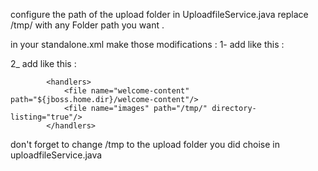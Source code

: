 configure the path of the upload folder in UploadfileService.java 
replace /tmp/ with any Folder path you want .

in your standalone.xml make those modifications : 
1- add <location name="/img" handler="images"/> like this :

<host name="default-host" alias="localhost">
                    <location name="/" handler="welcome-content"/>
                    <location name="/img" handler="images"/>
                    <filter-ref name="server-header"/>
                    <filter-ref name="x-powered-by-header"/>
                </host>

2_ add <file name="images" path="/tmp/" directory-listing="true"/>
like this : 

            <handlers>
                <file name="welcome-content" path="${jboss.home.dir}/welcome-content"/>
                <file name="images" path="/tmp/" directory-listing="true"/>
            </handlers>
            
don't forget to change /tmp to the upload folder you did choise in uploadfileService.java 